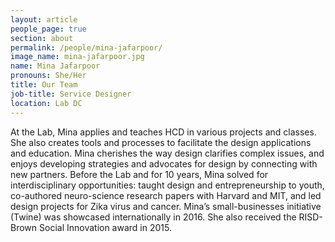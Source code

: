 ```yaml
---
layout: article
people_page: true
section: about
permalink: /people/mina-jafarpoor/
image_name: mina-jafarpoor.jpg
name: Mina Jafarpoor
pronouns: She/Her
title: Our Team
job-title: Service Designer
location: Lab DC
---
```

At the Lab, Mina applies and teaches HCD in various projects and classes. She also creates tools and processes to facilitate the design applications and education. Mina cherishes the way design clarifies complex issues, and enjoys developing strategies and advocates for design by connecting with new partners. Before the Lab and for 10 years, Mina solved for interdisciplinary opportunities:  taught design and entrepreneurship to youth, co-authored neuro-science research papers with Harvard and MIT, and led design projects for Zika virus and cancer. Mina’s small-businesses initiative (Twine) was showcased internationally in 2016. She also received the RISD-Brown Social Innovation award in 2015.
